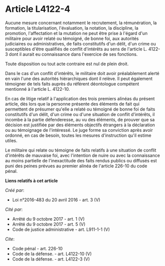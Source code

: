 # Article L4122-4

Aucune mesure concernant notamment le recrutement, la rémunération, la formation, la titularisation, l'évaluation, la
notation, la discipline, la promotion, l'affectation et la mutation ne peut être prise à l'égard d'un militaire pour avoir
relaté ou témoigné, de bonne foi, aux autorités judiciaires ou administratives, de faits constitutifs d'un délit, d'un crime
ou susceptibles d'être qualifiés de conflit d'intérêts au sens de l'article L. 4122-3 dont il aurait eu connaissance dans
l'exercice de ses fonctions. 

Toute disposition ou tout acte contraire est nul de plein droit. 

Dans le cas d'un conflit d'intérêts, le militaire doit avoir préalablement alerté en vain l'une des autorités hiérarchiques
dont il relève. Il peut également témoigner de tels faits auprès du référent déontologue compétent mentionné à l'article L.
4122-10. 

En cas de litige relatif à l'application des trois premiers alinéas du présent article, dès lors que la personne présente des
éléments de fait qui permettent de présumer qu'elle a relaté ou témoigné de bonne foi de faits constitutifs d'un délit, d'un
crime ou d'une situation de conflit d'intérêts, il incombe à la partie défenderesse, au vu des éléments, de prouver que sa
décision est justifiée par des éléments objectifs étrangers à la déclaration ou au témoignage de l'intéressé. Le juge forme
sa conviction après avoir ordonné, en cas de besoin, toutes les mesures d'instruction qu'il estime utiles. 

Le militaire qui relate ou témoigne de faits relatifs à une situation de conflit d'intérêts de mauvaise foi, avec l'intention
de nuire ou avec la connaissance au moins partielle de l'inexactitude des faits rendus publics ou diffusés est puni des
peines prévues au premier alinéa de l'article 226-10 du code pénal.

**Liens relatifs à cet article**

_Créé par_:

  - Loi n°2016-483 du 20 avril 2016 - art. 3 (V)

_Cité par_:

  - Arrêté du 9 octobre 2017 - art. 1 (V)
  - Arrêté du 9 octobre 2017 - art. 5 (V)
  - Code de justice administrative - art. L911-1-1 (V)

_Cite_:

  - Code pénal - art. 226-10
  - Code de la défense. - art. L4122-10 (V)
  - Code de la défense. - art. L4122-3 (V)
